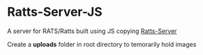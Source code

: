 # Ratts-Server-JS

A server for RATS/Ratts built using JS copying [Ratts-Server](https://github.com/Bijal24525/Ambulance_support)

Create a **uploads** folder in root directory to temorarily hold images
